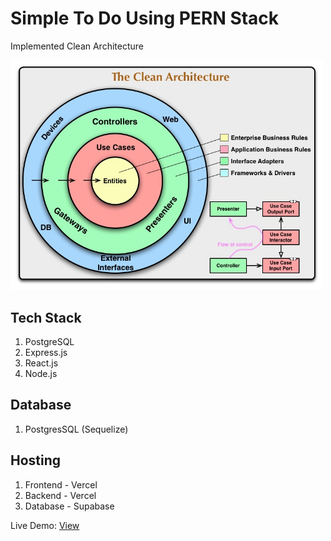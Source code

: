 # Simple To Do Using PERN Stack

Implemented Clean Architecture

<img src="TheCleanArchitecture.jpg" alt="The Clean Architecture" width="500"/>

## Tech Stack
1. PostgreSQL
2. Express.js
3. React.js
4. Node.js

## Database
1. PostgresSQL (Sequelize)

## Hosting
1. Frontend - Vercel
2. Backend - Vercel
3. Database - Supabase

Live Demo: [View](https://pern-todo-app-client-kt8xcb4qz-thakshakas-projects.vercel.app/)
